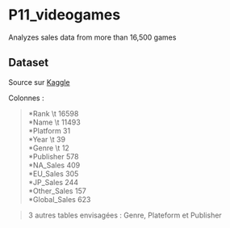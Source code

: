 # P11_videogames
Analyzes sales data from more than 16,500 games


## Dataset
Source sur [Kaggle](https://www.kaggle.com/gregorut/videogamesales)

Colonnes :<br>
>*Rank \t 16598<br>
>*Name \t 11493<br>
>*Platform 31<br>
>*Year \t 39<br>
>*Genre \t 12<br>
>*Publisher 578<br>
>*NA_Sales 409<br>
>*EU_Sales 305<br>
>*JP_Sales 244<br>
>*Other_Sales 157<br>
>*Global_Sales 623<br>

> 3 autres tables envisagées : Genre, Plateform et Publisher

